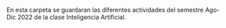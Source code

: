 En esta carpeta se guardaran las diferentes actividades del semestre Ago-Dic 2022 de la clase Inteligencia Artificial.
